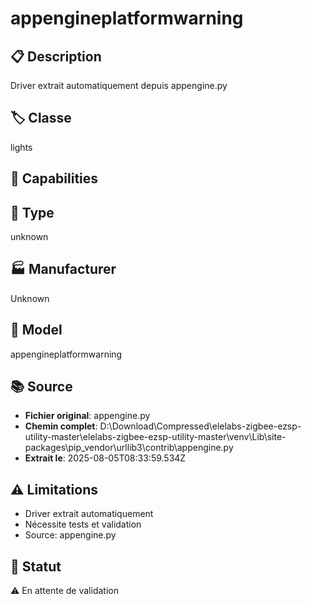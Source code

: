# appengineplatformwarning

## 📋 Description
Driver extrait automatiquement depuis appengine.py

## 🏷️ Classe
lights

## 🔧 Capabilities


## 📡 Type
unknown

## 🏭 Manufacturer
Unknown

## 📱 Model
appengineplatformwarning

## 📚 Source
- **Fichier original**: appengine.py
- **Chemin complet**: D:\Download\Compressed\elelabs-zigbee-ezsp-utility-master\elelabs-zigbee-ezsp-utility-master\venv\Lib\site-packages\pip\_vendor\urllib3\contrib\appengine.py
- **Extrait le**: 2025-08-05T08:33:59.534Z

## ⚠️ Limitations
- Driver extrait automatiquement
- Nécessite tests et validation
- Source: appengine.py

## 🚀 Statut
⚠️ En attente de validation
